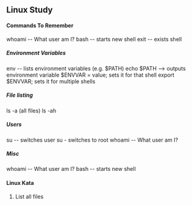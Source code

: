 ## Linux Study

#### Commands To Remember
whoami -- What user am I?
bash -- starts new shell
exit -- exists shell

##### Environment Variables
env -- lists environment variables (e.g. $PATH)
echo $PATH --> outputs environment variable
$ENVVAR = value; sets it for that shell
export $ENVVAR; sets it for multiple shells

##### File listing
ls -a (all files)
ls -ah

##### Users
su -- switches user
su - switches to root
whoami -- What user am I?

##### Misc
whoami -- What user am I?
bash -- starts new shell


#### Linux Kata
1.  List all files

